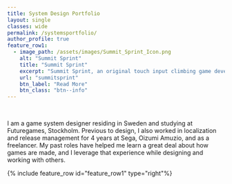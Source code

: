 ```yaml
---
title: System Design Portfolio
layout: single
classes: wide
permalink: /systemsportfolio/
author_profile: true
feature_row1:
  - image_path: /assets/images/Summit_Sprint_Icon.png
    alt: "Summit Sprint"
    title: "Summit Sprint"
    excerpt: "Summit Sprint, an original touch input climbing game developed in Unity."
    url: "summitsprint"
    btn_label: "Read More"
    btn_class: "btn--info"
---
```

<br/><p align=left>I am a game system designer residing in Sweden and studying at Futuregames, Stockholm. Previous to design, I also worked in localization and release management for 4 years at Sega, Oizumi Amuzio, and as a freelancer. My past roles have helped me learn a great deal about how games are made, and I leverage that experience while designing and working with others.</p>

{% include feature_row id="feature_row1" type="right"%}